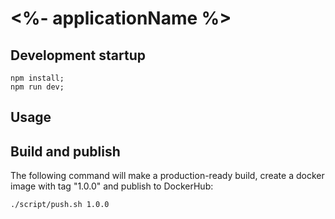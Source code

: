 # <%- applicationName %>

## Development startup

~~~~
npm install;
npm run dev;
~~~~

## Usage

## Build and publish

The following command will make a production-ready build, create a docker image with tag "1.0.0" and publish to DockerHub:

~~~~
./script/push.sh 1.0.0
~~~~
